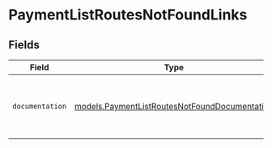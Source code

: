 # PaymentListRoutesNotFoundLinks


## Fields

| Field                                                                                                | Type                                                                                                 | Required                                                                                             | Description                                                                                          |
| ---------------------------------------------------------------------------------------------------- | ---------------------------------------------------------------------------------------------------- | ---------------------------------------------------------------------------------------------------- | ---------------------------------------------------------------------------------------------------- |
| `documentation`                                                                                      | [models.PaymentListRoutesNotFoundDocumentation](../models/paymentlistroutesnotfounddocumentation.md) | :heavy_check_mark:                                                                                   | The URL to the generic Mollie API error handling guide.                                              |